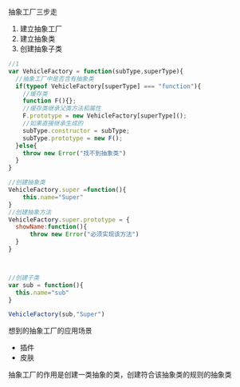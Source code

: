 抽象工厂三步走

  1. 建立抽象工厂
  2. 建立抽象类
  3. 创建抽象子类

```js
//1
var VehicleFactory = function(subType,superType){
  //抽象工厂中是否含有抽象类
  if(typeof VehicleFactory[superType] === "function"){
    //缓存类
    function F(){};
    //缓存类继承父类方法和属性
    F.prototype = new VehicleFactory[superType]();
    //如果直接继承生成的
    subType.constructor = subType;
    subType.prototype = new F();
  }else{
    throw new Error("找不到抽象类")
  }
}

//创建抽象类
VehicleFactory.super =function(){
    this.name="Super"
}
//创建抽象方法
VehicleFactory.super.prototype = {
  showName:function(){
      throw new Error("必须实现该方法")
  }
}



//创建子类
var sub = function(){
  this.name="sub"
}

VehicleFactory(sub,"Super")
```

想到的抽象工厂的应用场景
 - 插件
 - 皮肤

抽象工厂的作用是创建一类抽象的类，创建符合该抽象类的规则的抽象类

